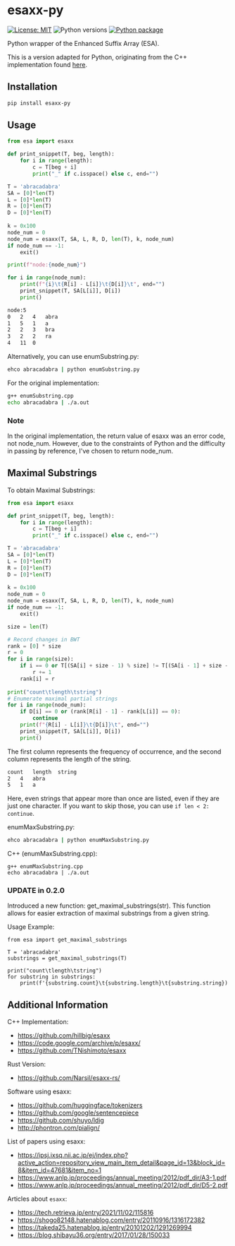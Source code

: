 # esaxx-py

[![License: MIT](https://img.shields.io/badge/License-MIT-green.svg)](https://opensource.org/licenses/MIT)
![Python versions](https://img.shields.io/badge/python-3.7%20%7C%203.8%20%7C%203.9%20%7C%203.10%20%7C%203.11-blue)
[![Python package](https://github.com/yusuke1997/esaxx-py/actions/workflows/python-package.yaml/badge.svg)](https://github.com/yusuke1997/esaxx-py/actions/workflows/python-package.yaml)


Python wrapper of the Enhanced Suffix Array (ESA).

This is a version adapted for Python, originating from the C++ implementation found [here](https://github.com/hillbig/esaxx).

## Installation

```bash
pip install esaxx-py
```

## Usage

```python
from esa import esaxx

def print_snippet(T, beg, length):
    for i in range(length):
        c = T[beg + i]
        print("_" if c.isspace() else c, end="")

T = 'abracadabra'
SA = [0]*len(T)
L = [0]*len(T)
R = [0]*len(T)
D = [0]*len(T)
    
k = 0x100
node_num = 0
node_num = esaxx(T, SA, L, R, D, len(T), k, node_num)
if node_num == -1:
    exit()

print(f"node:{node_num}")

for i in range(node_num):
    print(f"{i}\t{R[i] - L[i]}\t{D[i]}\t", end="")
    print_snippet(T, SA[L[i]], D[i])
    print()
```
```bash
node:5
0	2	4	abra
1	5	1	a
2	2	3	bra
3	2	2	ra
4	11	0
```

Alternatively, you can use enumSubstring.py:
```bash
ehco abracadabra | python enumSubstring.py
```

For the original implementation:
```bash
g++ enumSubstring.cpp
echo abracadabra | ./a.out
```

### Note
In the original implementation, the return value of esaxx was an error code, not node_num.
However, due to the constraints of Python and the difficulty in passing by reference, I've chosen to return node_num.


## Maximal Substrings

To obtain Maximal Substrings:
```python
from esa import esaxx

def print_snippet(T, beg, length):
    for i in range(length):
        c = T[beg + i]
        print("_" if c.isspace() else c, end="")

T = 'abracadabra'
SA = [0]*len(T)
L = [0]*len(T)
R = [0]*len(T)
D = [0]*len(T)
    
k = 0x100
node_num = 0
node_num = esaxx(T, SA, L, R, D, len(T), k, node_num)
if node_num == -1:
    exit()

size = len(T)

# Record changes in BWT
rank = [0] * size
r = 0
for i in range(size):
    if i == 0 or T[(SA[i] + size - 1) % size] != T[(SA[i - 1] + size - 1) % size]:
        r += 1
    rank[i] = r
    
print("count\tlength\tstring")
# Enumerate maximal partial strings
for i in range(node_num):
    if D[i] == 0 or (rank[R[i] - 1] - rank[L[i]] == 0):
        continue
    print(f"{R[i] - L[i]}\t{D[i]}\t", end="")
    print_snippet(T, SA[L[i]], D[i])
    print()
```
The first column represents the frequency of occurrence, and the second column represents the length of the string.
```bash
count	length	string
2	4	abra
5	1	a
```
Here, even strings that appear more than once are listed, even if they are just one character. If you want to skip those, you can use `if len < 2: continue`.


enumMaxSubstring.py:
```bash
ehco abracadabra | python enumMaxSubstring.py
```
C++ (enumMaxSubstring.cpp):
```
g++ enumMaxSubstring.cpp
echo abracadabra | ./a.out
```

### UPDATE in 0.2.0
Introduced a new function: get_maximal_substrings(str).
This function allows for easier extraction of maximal substrings from a given string.

Usage Example:
```
from esa import get_maximal_substrings

T = 'abracadabra'
substrings = get_maximal_substrings(T)

print("count\tlength\tstring")
for substring in substrings:
    print(f'{substring.count}\t{substring.length}\t{substring.string})
```


## Additional Information

C++ Implementation:

- https://github.com/hillbig/esaxx
- https://code.google.com/archive/p/esaxx/
- https://github.com/TNishimoto/esaxx

Rust Version:

- https://github.com/Narsil/esaxx-rs/

Software using esaxx:

- https://github.com/huggingface/tokenizers
- https://github.com/google/sentencepiece
- https://github.com/shuyo/ldig
- http://phontron.com/pialign/

List of papers using esaxx:
- https://ipsj.ixsq.nii.ac.jp/ej/index.php?active_action=repository_view_main_item_detail&page_id=13&block_id=8&item_id=47681&item_no=1
- https://www.anlp.jp/proceedings/annual_meeting/2012/pdf_dir/A3-1.pdf
- https://www.anlp.jp/proceedings/annual_meeting/2012/pdf_dir/D5-2.pdf

Articles about `esaxx`:

- https://tech.retrieva.jp/entry/2021/11/02/115816
- https://shogo82148.hatenablog.com/entry/20110916/1316172382
- https://takeda25.hatenablog.jp/entry/20101202/1291269994
- https://blog.shibayu36.org/entry/2017/01/28/150033
